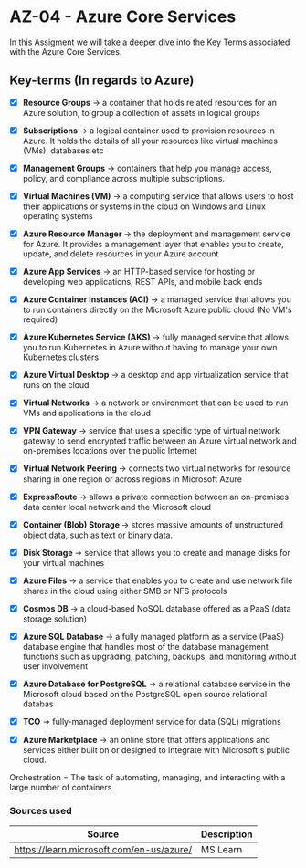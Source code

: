 # AZ-04 - Azure Core Services

In this Assigment we will take a deeper dive into the Key Terms associated with the Azure Core Services.


## Key-terms (In regards to Azure)


- [x] <strong>Resource Groups</strong> ->  a container that holds related resources for an Azure solution, to group a collection of assets in logical groups
- [x] <strong>Subscriptions</strong> -> a logical container used to provision resources in Azure. It holds the details of all your resources like virtual machines (VMs), databases etc
- [x] <strong>Management Groups</strong> -> containers that help you manage access, policy, and compliance across multiple subscriptions.
- [x] <strong>Virtual Machines (VM)</strong> -> a computing service that allows users to host their applications or systems in the cloud on Windows and Linux operating systems
- [x] <strong>Azure Resource Manager
</strong> -> the deployment and management service for Azure. It provides a management layer that enables you to create, update, and delete resources in your Azure account 
- [x] <strong>Azure App Services</strong> -> an HTTP-based service for hosting or developing web applications, REST APIs, and mobile back ends
- [x] <strong>Azure Container Instances (ACI)
</strong> ->  a managed service that allows you to run containers directly on the Microsoft Azure public cloud (No VM's required)
- [x] <strong>Azure Kubernetes Service (AKS)</strong> -> fully managed service that allows you to run Kubernetes in Azure without having to manage your own Kubernetes clusters
- [x] <strong>Azure Virtual Desktop</strong> -> a desktop and app virtualization service that runs on the cloud
- [x] <strong>Virtual Networks</strong> -> a network or environment that can be used to run VMs and applications in the cloud
- [x] <strong>VPN Gateway</strong> -> service that uses a specific type of virtual network gateway to send encrypted traffic between an Azure virtual network and on-premises locations over the public Internet
- [x] <strong>Virtual Network Peering
</strong> ->  connects two virtual networks for resource sharing in one region or across regions in Microsoft Azure
- [x] <strong>ExpressRoute</strong> ->  allows a private connection between an on-premises data center local network and the Microsoft cloud
- [x] <strong>Container (Blob) Storage
</strong> -> stores massive amounts of unstructured object data, such as text or binary data.
- [x] <strong>Disk Storage
</strong> -> service that allows you to create and manage disks for your virtual machines
- [x] <strong>Azure Files</strong> -> a service that enables you to create and use network file shares in the cloud using either SMB or NFS protocols
- [x] <strong>Cosmos DB</strong> ->  a cloud-based NoSQL database offered as a PaaS (data storage solution)
- [x] <strong>Azure SQL Database</strong> -> a fully managed platform as a service (PaaS) database engine that handles most of the database management functions such as upgrading, patching, backups, and monitoring without user involvement
- [x] <strong>Azure Database for PostgreSQL</strong> -> a relational database service in the Microsoft cloud based on the PostgreSQL open source relational databas
- [x] <strong>TCO</strong> -> fully-managed deployment service for data (SQL) migrations
- [x] <strong>Azure Marketplace</strong> -> an online store that offers applications and services either built on or designed to integrate with Microsoft's public cloud.




Orchestration = The task of automating, managing, and interacting with a large number of containers


### Sources used

| Source       | Description |
| ----------- | ----------- |
| https://learn.microsoft.com/en-us/azure/ | MS Learn |














 
